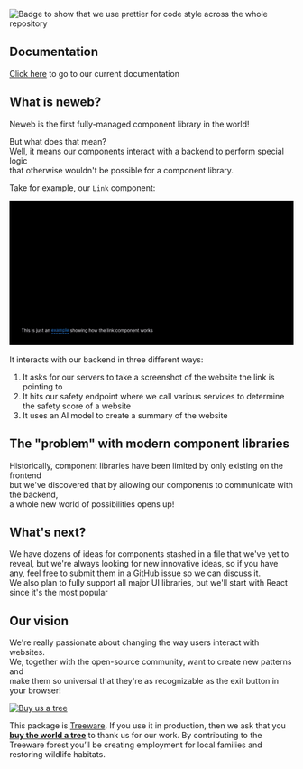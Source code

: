 ![Badge to show that we use prettier for code style across the whole repository](https://img.shields.io/badge/code%20style-prettier-F7B93E?logo=Prettier)

## Documentation

[Click here](https://termoilabs.github.io/neweb/) to go to our current documentation

## What is neweb?

Neweb is the first fully-managed component library in the world!

But what does that mean?  
Well, it means our components interact with a backend to perform special logic  
that otherwise wouldn't be possible for a component library.

Take for example, our `Link` component:

![Demonstration of how the Link component works in neweb](./docs/assets/link-demo.gif)

It interacts with our backend in three different ways:

1. It asks for our servers to take a screenshot of the website the link is pointing to
2. It hits our safety endpoint where we call various services to determine the safety score of a website
3. It uses an AI model to create a summary of the website

## The "problem" with modern component libraries

Historically, component libraries have been limited by only existing on the frontend  
but we've discovered that by allowing our components to communicate with the backend,  
a whole new world of possibilities opens up!

## What's next?

We have dozens of ideas for components stashed in a file that we've yet to reveal,
but we're always looking for new innovative ideas, so if you have any, feel free to submit them
in a GitHub issue so we can discuss it.  
We also plan to fully support all major UI libraries, but we'll start with React since it's the most popular

## Our vision

We're really passionate about changing the way users interact with websites.  
We, together with the open-source community, want to create new patterns and  
make them so universal that they're as recognizable as the exit button in your browser!

[![Buy us a tree](https://img.shields.io/badge/Treeware-%F0%9F%8C%B3-lightgreen?style=for-the-badge)](https://plant.treeware.earth/neweb/react)

This package is [Treeware](https://treeware.earth). If you use it in production, then we ask that you [**buy the world a tree**](https://plant.treeware.earth/neweb/react) to thank us for our work. By contributing to the Treeware forest you’ll be creating employment for local families and restoring wildlife habitats.

